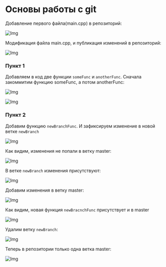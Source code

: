 # Основы работы с git

Добавление первого файла(main.cpp) в репозиторий:

![Img](steps/step_1.png)

Модификация файла main.cpp, и публикация изменений в репозиторий:

![Img](steps/step_2.png)

### Пункт 1

Добавляем в код две функции `someFunc` и `anotherFunc`. Сначала закоммитим функцию someFunc, а потом anotherFunc:

![Img](steps/step_3.png)

![Img](steps/step_4.png)

### Пункт 2

Добавим функцию `newBranchFunc`. И зафиксируем изменение в новой ветке `newBranch`

![Img](steps/step_5.png)

Как видим, изменения не попали в ветку master:

![Img](steps/step_6.png)

В ветке `newBranch` изменения присутствуют:

![Img](steps/step_7.png)

Добавим изменения в ветку master:

![Img](steps/step_8.png)

Как видим, новая функция `newBracnchFunc` присутствует и в master

![Img](steps/step_9.png)

Удалим ветку `newBranch`:

![Img](steps/step_10.png)

Теперь в репозитории только одна ветка master:

![Img](steps/step_11.png)


